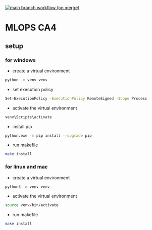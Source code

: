 [![main branch workflow (on merge)](https://github.com/autobotsmlops/CA4/actions/workflows/main.yaml/badge.svg)](https://github.com/autobotsmlops/CA4/actions/workflows/main.yaml)

# MLOPS CA4

## setup

### for windows

- create a virtual environment

```bash
python -m venv venv
```

- set execution policy

```bash
Set-ExecutionPolicy -ExecutionPolicy RemoteSigned -Scope Process
```

- activate the virtual environment

```bash
venv\Scripts\activate
```

- install pip

```bash
python.exe -m pip install --upgrade pip
```

- run makefile

```bash
make install
```

### for linux and mac

- create a virtual environment

```bash
python3 -m venv venv
```

- activate the virtual environment

```bash
source venv/bin/activate
```

- run makefile

```bash
make install
```

